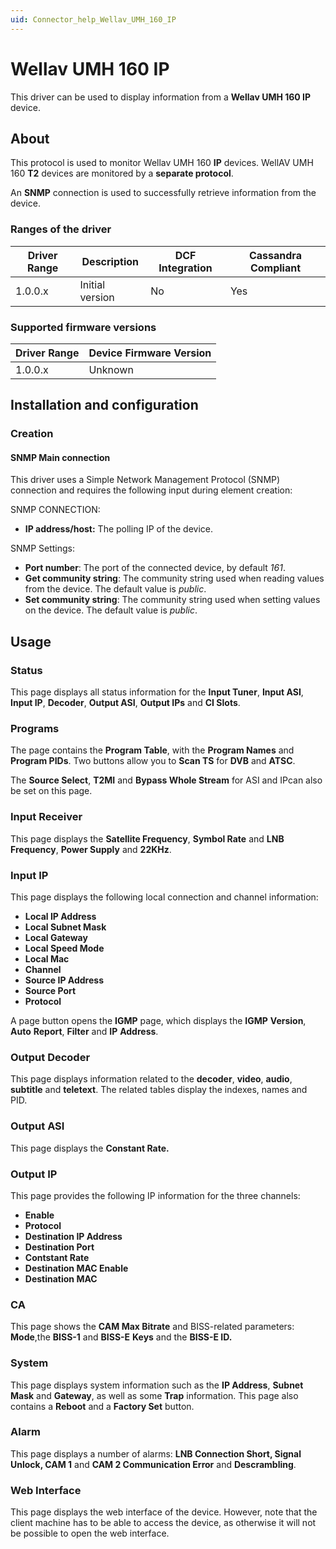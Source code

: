 ```yaml
---
uid: Connector_help_Wellav_UMH_160_IP
---
```


# Wellav UMH 160 IP

This driver can be used to display information from a **Wellav UMH 160 IP** device.

## About

This protocol is used to monitor Wellav UMH 160 **IP** devices. WellAV UMH 160 **T2** devices are monitored by a **separate protocol**.

An **SNMP** connection is used to successfully retrieve information from the device.

### Ranges of the driver

| **Driver Range** | **Description** | **DCF Integration** | **Cassandra Compliant** |
|------------------|-----------------|---------------------|-------------------------|
| 1.0.0.x          | Initial version | No                  | Yes                     |

### Supported firmware versions

| **Driver Range** | **Device Firmware Version** |
|------------------|-----------------------------|
| 1.0.0.x          | Unknown                     |

## Installation and configuration

### Creation

#### SNMP Main connection

This driver uses a Simple Network Management Protocol (SNMP) connection and requires the following input during element creation:

SNMP CONNECTION:

- **IP address/host:** The polling IP of the device.

SNMP Settings:

- **Port number**: The port of the connected device, by default *161*.
- **Get community string**: The community string used when reading values from the device. The default value is *public*.
- **Set community string**: The community string used when setting values on the device. The default value is *public*.

## Usage

### Status

This page displays all status information for the **Input Tuner**, **Input ASI**, **Input IP**, **Decoder**, **Output ASI**, **Output IPs** and **CI Slots**.

### Programs

The page contains the **Program Table**, with the **Program Names** and **Program PIDs**. Two buttons allow you to **Scan TS** for **DVB** and **ATSC**.

The **Source Select**, **T2MI** and **Bypass Whole Stream** for ASI and IPcan also be set on this page.

### Input Receiver

This page displays the **Satellite Frequency**, **Symbol Rate** and **LNB Frequency**, **Power Supply** and **22KHz**.

### Input IP

This page displays the following local connection and channel information:

- **Local IP Address**
- **Local Subnet Mask**
- **Local Gateway**
- **Local Speed Mode**
- **Local Mac**
- **Channel**
- **Source IP Address**
- **Source Port**
- **Protocol**

A page button opens the **IGMP** page, which displays the **IGMP** **Version**, **Auto** **Report**, **Filter** and **IP** **Address**.

### Output Decoder

This page displays information related to the **decoder**, **video**, **audio**, **subtitle** and **teletext**. The related tables display the indexes, names and PID.

### Output ASI

This page displays the **Constant Rate.**

### Output IP

This page provides the following IP information for the three channels:

- **Enable**
- **Protocol**
- **Destination IP Address**
- **Destination Port**
- **Contstant Rate**
- **Destination MAC Enable**
- **Destination MAC**

### CA

This page shows the **CAM Max Bitrate** and BISS-related parameters: **Mode**,the **BISS-1** and **BISS-E** **Keys** and the **BISS-E ID.**

### System

This page displays system information such as the **IP Address**, **Subnet Mask** and **Gateway**, as well as some **Trap** information. This page also contains a **Reboot** and a **Factory Set** button.

### Alarm

This page displays a number of alarms: **LNB Connection Short, Signal Unlock, CAM 1** and **CAM 2 Communication Error** and **Descrambling**.

### Web Interface

This page displays the web interface of the device. However, note that the client machine has to be able to access the device, as otherwise it will not be possible to open the web interface.
